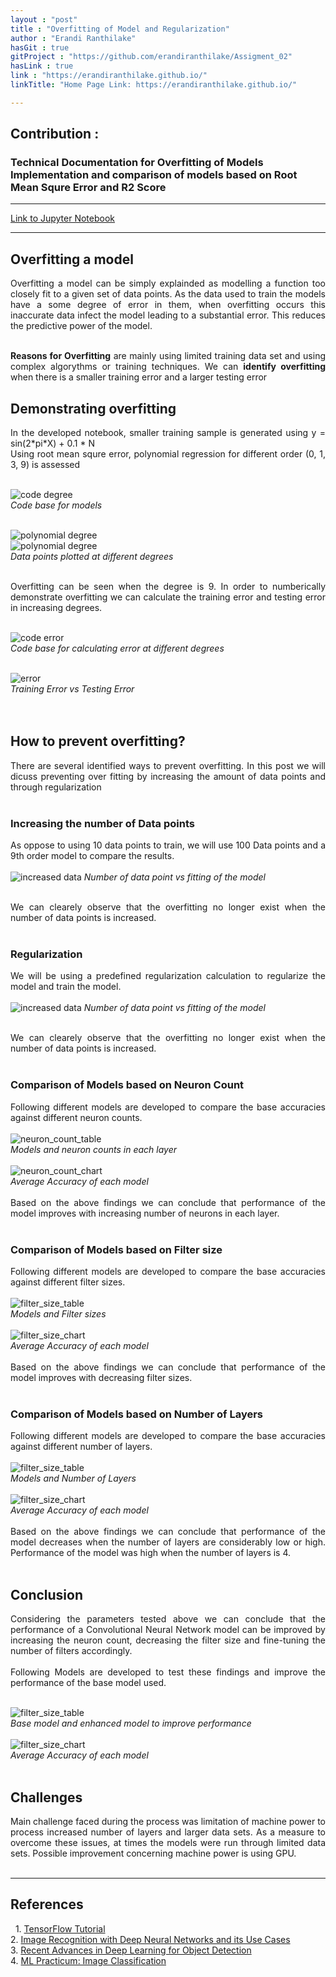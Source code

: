 ```yaml
---
layout : "post"
title : "Overfitting of Model and Regularization"
author : "Erandi Ranthilake"
hasGit : true
gitProject : "https://github.com/erandiranthilake/Assigment_02"
hasLink : true
link : "https://erandiranthilake.github.io/"
linkTitle: "Home Page Link: https://erandiranthilake.github.io/"

---
```

<h2>Contribution :</h2>
<h3>Technical Documentation for Overfitting of Models<br>
Implementation and comparison of models based on Root Mean Squre Error and R2 Score </h3>
<hr>

<a href="https://github.com/erandiranthilake/Assigment_02">Link to Jupyter Notebook</a><br>
<hr>

<div style="text-align: justify"> 
<h2>Overfitting a model</h2>
Overfitting a model can be simply explainded as modelling a function too closely fit to a given set of data points. As the data used to train the models have a some degree of error in them, when overfitting occurs this inaccurate data infect the model leading to a substantial error. This reduces the predictive power of the model.<br><br>

<b>Reasons for Overfitting</b> are mainly using limited training data set and using complex algorythms or training techniques. We can <b>identify overfitting</b> when there is a  smaller training error and a larger testing error<br>


<h2>Demonstrating overfitting</h2>
In the developed notebook, smaller training sample is generated using y = sin(2*pi*X) + 0.1 * N<br>
Using root mean squre error, polynomial regression for different order (0, 1, 3, 9) is assessed<br><br>

<img src="https://raw.githubusercontent.com/erandiranthilake/erandiranthilake.github.io/gh-pages/images/code_degree.JPG" alt="code degree"><br>
<i>Code base for models</i>
<br><br>

<img src="https://raw.githubusercontent.com/erandiranthilake/erandiranthilake.github.io/gh-pages/images/graph_degree1.JPG" alt="polynomial degree"><br>
<img src="https://raw.githubusercontent.com/erandiranthilake/erandiranthilake.github.io/gh-pages/images/graph_degree3.JPG" alt="polynomial degree"><br>
<i>Data points plotted at different degrees</i>
<br><br>

Overfitting can be seen when the degree is 9. In order to numberically demonstrate overfitting we can calculate the training error and testing error in increasing degrees.<br><br>

<img src="https://raw.githubusercontent.com/erandiranthilake/erandiranthilake.github.io/gh-pages/images/code_error.JPG" alt="code error"><br>
<i>Code base for calculating error at different degrees</i>
<br><br>

<img src="https://raw.githubusercontent.com/erandiranthilake/erandiranthilake.github.io/gh-pages/images/graph_error.JPG" alt="error"><br>
<i>Training Error vs Testing Error</i>
<br><br>
<br>


<h2>How to prevent overfitting?</h2>
There are several identified ways to prevent overfitting. In this post we will dicuss preventing over fitting by increasing the amount of data points and through regularization
<br><br>

<h3>Increasing the number of Data points</h3>
As oppose to using 10 data points to train, we will use 100 Data points and a 9th order model to compare the results.
<br><br>

<img src="https://raw.githubusercontent.com/erandiranthilake/erandiranthilake.github.io/gh-pages/images/graph_data100.JPG" alt="increased data">
<i>Number of data point vs fitting of the model</i>
<br><br>

We can clearely observe that the overfitting no longer exist when the number of data points is increased.
<br><br>

<h3>Regularization</h3>
We will be using a predefined regularization calculation to regularize the model and train the model. 
<br><br>

<img src="https://raw.githubusercontent.com/erandiranthilake/erandiranthilake.github.io/gh-pages/images/graph_data100.JPG" alt="increased data">
<i>Number of data point vs fitting of the model</i>
<br><br>

We can clearely observe that the overfitting no longer exist when the number of data points is increased.
<br><br>

<h3>Comparison of Models based on Neuron Count</h3>
Following different models are developed to compare the base accuracies against different neuron counts.
<br><br>
<img src="https://raw.githubusercontent.com/erandiranthilake/erandiranthilake.github.io/gh-pages/images/neuron_count_box.JPG" alt="neuron_count_table"><br>
<i>Models and neuron counts in each layer</i>
<br><br>
<img src="https://raw.githubusercontent.com/erandiranthilake/erandiranthilake.github.io/gh-pages/images/neuron_count_chart.JPG" alt="neuron_count_chart"><br>
<i>Average Accuracy of each model</i>
<br><br>
Based on the above findings we can conclude that performance of the model improves with increasing number of neurons in each layer.
<br><br>

<h3>Comparison of Models based on Filter size</h3>
Following different models are developed to compare the base accuracies against different filter sizes.
<br><br>
<img src="https://raw.githubusercontent.com/erandiranthilake/erandiranthilake.github.io/gh-pages/images/filter_size_table.JPG" alt="filter_size_table"><br>
<i>Models and Filter sizes</i>
<br><br>
<img src="https://raw.githubusercontent.com/erandiranthilake/erandiranthilake.github.io/gh-pages/images/filter_size_chart.JPG" alt="filter_size_chart"><br>
<i>Average Accuracy of each model</i>
<br><br>
Based on the above findings we can conclude that performance of the model improves with decreasing filter sizes.
<br><br>

<h3>Comparison of Models based on Number of Layers</h3>
Following different models are developed to compare the base accuracies against different number of layers.
<br><br>
<img src="https://raw.githubusercontent.com/erandiranthilake/erandiranthilake.github.io/gh-pages/images/layers_table.JPG" alt="filter_size_table"><br>
<i>Models and Number of Layers</i>
<br><br>
<img src="https://raw.githubusercontent.com/erandiranthilake/erandiranthilake.github.io/gh-pages/images/layers_chart.JPG" alt="filter_size_chart"><br>
<i>Average Accuracy of each model</i>
<br><br>
Based on the above findings we can conclude that performance of the model decreases when the number of layers are considerably low or high. Performance of the model was high when the number of layers is 4.
<br><br>

<h2>Conclusion</h2>
Considering the parameters tested above we can conclude that the performance of a Convolutional Neural Network model can be improved by increasing the neuron count, decreasing the filter size and fine-tuning the number of filters accordingly.
<br><br>
Following Models are developed to test these findings and improve the performance of the base model used.
<br><br>

<img src="https://raw.githubusercontent.com/erandiranthilake/erandiranthilake.github.io/gh-pages/images/final_table.JPG" alt="filter_size_table"><br>
<i>Base model and enhanced model to improve performance</i>
<br><br>
<img src="https://raw.githubusercontent.com/erandiranthilake/erandiranthilake.github.io/gh-pages/images/final_chart.JPG" alt="filter_size_chart"><br>
<i>Average Accuracy of each model</i>
<br><br>

<h2>Challenges</h2>
Main challenge faced during the process was limitation of machine power to process increased number of layers and larger data sets. As a measure to overcome these issues, at times the models were run through limited data sets. Possible improvement concerning machine power is using GPU.
<br><br>

<hr>

<h2>References</h2> 
1. <a href="https://www.tensorflow.org/tutorials/images/cnn">TensorFlow Tutorial</a><br>
2. <a href="https://www.altexsoft.com/blog/image-recognition-neural-networks-use-cases/">Image Recognition with Deep Neural Networks and its Use Cases</a><br>
3. <a href="https://www.researchgate.net/profile/Wu-Xiongwei/publication/335135074_Recent_Advances_in_Deep_Learning_for_Object_Detection/links/5e27f1c8a6fdcc70a140e4ac/Recent-Advances-in-Deep-Learning-for-Object-Detection.pdf">Recent Advances in Deep Learning for Object Detection</a><br>
4. <a href="https://developers.google.com/machine-learning/practica/image-classification/convolutional-neural-networks">ML Practicum: Image Classification</a><br>
<br><br>

</div>
